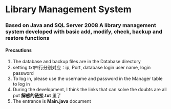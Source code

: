 # Library Management System

### Based on Java and SQL Server 2008 A library management system developed with basic add, modify, check, backup and restore functions

#### Precautions
1. The database and backup files are in the Database directory 
2. setting.txt四行分别对应：ip, Port, database login user name, login password
3. To log in, please use the username and password in the Manager table to log in
4. During the development, I think the links that can solve the doubts are all put **解惑的链接.txt** 里了
5. The entrance is **Main.java** document
